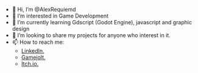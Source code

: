 - 👋 Hi, I’m @AlexRequiemd
- 👀 I’m interested in Game Development
- 🌱 I’m currently learning Gdscript (Godot Engine), javascript and graphic design
- 💞️ I’m looking to share my projects for anyone who interest in it.
- 📫 How to reach me:
  - <a href="https://www.linkedin.com/in/alex-sandro-alves-rocha-filho-608904222/">LinkedIn.</a>
  - <a href="https://gamejolt.com/@alexrequiemd">Gamejolt.</a>
  - <a href="https://alexrequiemd.itch.io./">Itch.io.</a>

<!---
AlexRequiemd/AlexRequiemd is a ✨ special ✨ repository because its `README.md` (this file) appears on your GitHub profile.
You can click the Preview link to take a look at your changes.
--->

